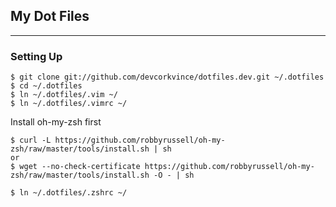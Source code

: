 ## My Dot Files 
---------------
### Setting Up

	$ git clone git://github.com/devcorkvince/dotfiles.dev.git ~/.dotfiles
	$ cd ~/.dotfiles
	$ ln ~/.dotfiles/.vim ~/
	$ ln ~/.dotfiles/.vimrc ~/

Install oh-my-zsh first

	$ curl -L https://github.com/robbyrussell/oh-my-zsh/raw/master/tools/install.sh | sh
    or
	$ wget --no-check-certificate https://github.com/robbyrussell/oh-my-zsh/raw/master/tools/install.sh -O - | sh

	$ ln ~/.dotfiles/.zshrc ~/
